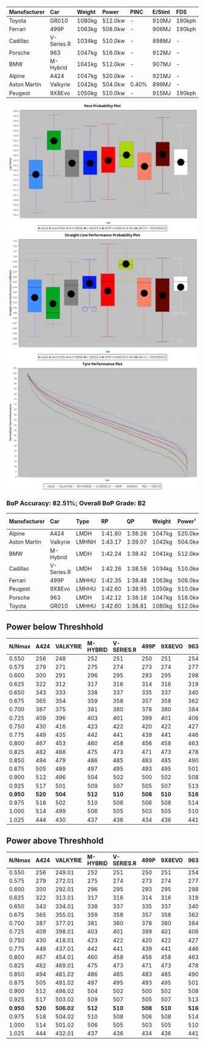 | Manufacturer | Car        | Weight | Power   | PINC    | E/Stint | FDS     |
|:-|:-|:-|:-|:-|:-|:-|
| Toyota       | GR010      | 1080kg | 512.0kw |    -    | 910MJ   | 190kph  |
| Ferrari      | 499P       | 1063kg | 508.0kw |    -    | 906MJ   | 190kph  |
| Cadillac     | V-Series.R | 1034kg | 510.0kw |    -    | 898MJ   |    -    |
| Porsche      | 963        | 1047kg | 516.0kw |    -    | 912MJ   |    -    |
| BMW          | M-Hybrid   | 1041kg | 512.0kw |    -    | 907MJ   |    -    |
| Alpine       | A424       | 1047kg | 520.0kw |    -    | 921MJ   |    -    |
| Aston Martin | Valkyrie   | 1042kg | 504.0kw | 0.40%   | 899MJ   |    -    |
| Peugeot      | 9X8Evo     | 1050kg | 510.0kw |    -    | 915MJ   | 190kph  |

![PACECHART](./IMG/CUSTOM.png)
![STRAIGHTLINEPERFORMANCECHART](./IMG/CUSTOM_sp.png)
![TYREPERFORMANCECHART](./IMG/CUSTOM_tw.png)

### BoP Accuracy: 82.51%; Overall BoP Grade: B2
| Manufacturer | Car        | Type  | RP      | QP      | Weight | Power¹  | Threshhold | PINC    | Power²   | E/Stint | AVG Vmax  | FDS     | RDLC | L/Stint | BOP-Grade | Model Accuracy | Model Points | Match%  | SimDiff |
|:-|:-|:-|:-|:-|:-|:-|:-|:-|:-|:-|:-|:-|:-|:-|:-|:-|:-|:-|:-|
| Alpine       | A424       | LMDH  | 1:41.80 | 1:38.26 | 1047kg | 520.0kw | 210.0kph   |    -    | 520.00kw |  921MJ  | 306.13kph |    -    | 1.03 | 33      | -C2       | 96.10%         | 2390         | 72.25%  | -0.16   |
| Aston Martin | Valkyrie   | LMHNH | 1:43.17 | 1:39.07 | 1042kg | 504.0kw | 250.0kph   | 0.40%   | 506.00kw |  899MJ  | 302.87kph |    -    | 1.03 | 33      | +Ω1       | 100.00%        | 466          | 42.22%  | -0.00   |
| BMW          | M-Hybrid   | LMDH  | 1:42.24 | 1:38.42 | 1041kg | 512.0kw | 210.0kph   |    -    | 512.00kw |  907MJ  | 306.76kph |    -    | 1.04 | 33      | -A2       | 100.00%        | 3339         | 91.80%  | -0.18   |
| Cadillac     | V-Series.R | LMDH  | 1:42.26 | 1:38.58 | 1034kg | 510.0kw | 210.0kph   |    -    | 510.00kw |  898MJ  | 308.83kph |    -    | 1.04 | 33      | ~A1       | 99.56%         | 5841         | 95.89%  | +0.27   |
| Ferrari      | 499P       | LMHHU | 1:42.35 | 1:38.48 | 1063kg | 508.0kw | 210.0kph   |    -    | 508.00kw |  906MJ  | 306.14kph | 190kph  | 1.04 | 33      | ~A1       | 99.57%         | 7417         | 100.00% | +0.05   |
| Peugeot      | 9X8Evo     | LMHHU | 1:42.60 | 1:38.95 | 1050kg | 510.0kw | 210.0kph   |    -    | 510.00kw |  915MJ  | 314.95kph | 190kph  | 1.01 | 33      | +C1       | 100.00%        | 1891         | 79.35%  | +0.37   |
| Porsche      | 963        | LMDH  | 1:42.12 | 1:38.18 | 1047kg | 516.0kw | 210.0kph   |    -    | 516.00kw |  912MJ  | 307.11kph |    -    | 1.03 | 33      | -B1       | 98.39%         | 16118        | 88.79%  | -0.35   |
| Toyota       | GR010      | LMHHU | 1:42.60 | 1:38.81 | 1080kg | 512.0kw | 210.0kph   |    -    | 512.00kw |  910MJ  | 304.23kph | 190kph  | 1.03 | 33      | +B1       | 99.90%         | 5196         | 89.78%  | +0.01   |

## Power below Threshhold
| N/Nmax    | A424    | VALKYRIE | M-HYBRID | V-SERIES.R | 499P    | 9X8EVO  | 963     | GR010   |
|:-|:-|:-|:-|:-|:-|:-|:-|:-|
|  0.550    |  256    |  248     |  252     |  251       |  250    |  251    |  254    |  252    |
|  0.575    |  279    |  271     |  275     |  274       |  273    |  274    |  277    |  275    |
|  0.600    |  300    |  291     |  296     |  295       |  293    |  295    |  298    |  296    |
|  0.625    |  322    |  312     |  317     |  316       |  314    |  316    |  319    |  317    |
|  0.650    |  343    |  333     |  338     |  337       |  335    |  337    |  340    |  338    |
|  0.675    |  365    |  354     |  359     |  358       |  357    |  358    |  362    |  359    |
|  0.700    |  387    |  375     |  381     |  380       |  378    |  380    |  384    |  381    |
|  0.725    |  409    |  396     |  403     |  401       |  399    |  401    |  406    |  403    |
|  0.750    |  430    |  416     |  423     |  422       |  420    |  422    |  427    |  423    |
|  0.775    |  449    |  435     |  442     |  441       |  439    |  441    |  446    |  442    |
|  0.800    |  467    |  453     |  460     |  458       |  456    |  458    |  463    |  460    |
|  0.825    |  482    |  468     |  475     |  473       |  471    |  473    |  478    |  475    |
|  0.850    |  494    |  479     |  486     |  485       |  483    |  485    |  490    |  486    |
|  0.875    |  505    |  489     |  497     |  495       |  493    |  495    |  501    |  497    |
|  0.900    |  512    |  496     |  504     |  502       |  500    |  502    |  508    |  504    |
|  0.925    |  517    |  501     |  509     |  507       |  505    |  507    |  513    |  509    |
| **0.950** | **520** | **504**  | **512**  | **510**    | **508** | **510** | **516** | **512** |
|  0.975    |  518    |  502     |  510     |  508       |  506    |  508    |  514    |  510    |
|  1.000    |  514    |  499     |  506     |  505       |  503    |  505    |  510    |  506    |
|  1.025    |  444    |  430     |  437     |  436       |  434    |  436    |  441    |  437    |

## Power above Threshhold
| N/Nmax    | A424    | VALKYRIE   | M-HYBRID | V-SERIES.R | 499P    | 9X8EVO  | 963     | GR010   |
|:-|:-|:-|:-|:-|:-|:-|:-|:-|
|  0.550    |  256    |  249.01    |  252     |  251       |  250    |  251    |  254    |  252    |
|  0.575    |  279    |  272.01    |  275     |  274       |  273    |  274    |  277    |  275    |
|  0.600    |  300    |  292.01    |  296     |  295       |  293    |  295    |  298    |  296    |
|  0.625    |  322    |  313.01    |  317     |  316       |  314    |  316    |  319    |  317    |
|  0.650    |  343    |  334.01    |  338     |  337       |  335    |  337    |  340    |  338    |
|  0.675    |  365    |  355.01    |  359     |  358       |  357    |  358    |  362    |  359    |
|  0.700    |  387    |  377.01    |  381     |  380       |  378    |  380    |  384    |  381    |
|  0.725    |  409    |  398.01    |  403     |  401       |  399    |  401    |  406    |  403    |
|  0.750    |  430    |  418.01    |  423     |  422       |  420    |  422    |  427    |  423    |
|  0.775    |  449    |  437.01    |  442     |  441       |  439    |  441    |  446    |  442    |
|  0.800    |  467    |  454.01    |  460     |  458       |  456    |  458    |  463    |  460    |
|  0.825    |  482    |  469.01    |  475     |  473       |  471    |  473    |  478    |  475    |
|  0.850    |  494    |  481.02    |  486     |  485       |  483    |  485    |  490    |  486    |
|  0.875    |  505    |  491.02    |  497     |  495       |  493    |  495    |  501    |  497    |
|  0.900    |  512    |  498.02    |  504     |  502       |  500    |  502    |  508    |  504    |
|  0.925    |  517    |  503.02    |  509     |  507       |  505    |  507    |  513    |  509    |
| **0.950** | **520** | **506.02** | **512**  | **510**    | **508** | **510** | **516** | **512** |
|  0.975    |  518    |  504.02    |  510     |  508       |  506    |  508    |  514    |  510    |
|  1.000    |  514    |  501.02    |  506     |  505       |  503    |  505    |  510    |  506    |
|  1.025    |  444    |  432.01    |  437     |  436       |  434    |  436    |  441    |  437    |
